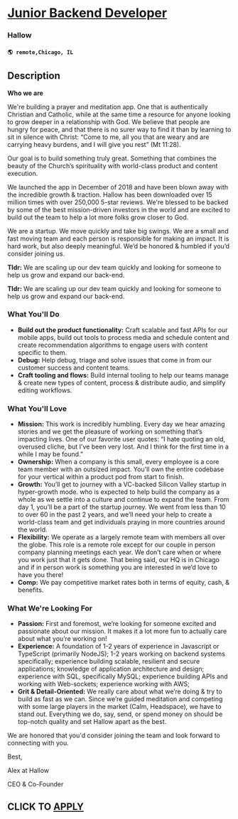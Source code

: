 # [Junior Backend Developer](https://www.remotewlb.com/apply/junior-backend-developer-130597)  
### Hallow  
#### `🌎 remote,Chicago, IL`  

## Description

 **Who we are**

  

We're building a prayer and meditation app. One that is authentically Christian and Catholic, while at the same time a resource for anyone looking to grow deeper in a relationship with God. We believe that people are hungry for peace, and that there is no surer way to find it than by learning to sit in silence with Christ: “Come to me, all you that are weary and are carrying heavy burdens, and I will give you rest” (Mt 11:28).

  

Our goal is to build something truly great. Something that combines the beauty of the Church’s spirituality with world-class product and content execution.

  

We launched the app in December of 2018 and have been blown away with the incredible growth & traction. Hallow has been downloaded over 15 million times with over 250,000 5-star reviews. We're blessed to be backed by some of the best mission-driven investors in the world and are excited to build out the team to help a lot more folks grow closer to God.

  

We are a startup. We move quickly and take big swings. We are a small and fast moving team and each person is responsible for making an impact. It is hard work, but also deeply meaningful. We’d be honored & humbled if you’d consider joining us.

  

**Tldr:** We are scaling up our dev team quickly and looking for someone to help us grow and expand our back-end.

  

**Tldr:** We are scaling up our dev team quickly and looking for someone to help us grow and expand our back-end.

  

### What You'll Do

*  **Build out the product functionality:** Craft scalable and fast APIs for our mobile apps, build out tools to process media and schedule content and create recommendation algorithms to engage users with content specific to them.
*  **Debug:** Help debug, triage and solve issues that come in from our customer success and content teams.
*  **Craft tooling and flows:** Build internal tooling to help our teams manage & create new types of content, process & distribute audio, and simplify editing workflows.

  

### What You'll Love

*  **Mission:** This work is incredibly humbling. Every day we hear amazing stories and we get the pleasure of working on something that’s impacting lives. One of our favorite user quotes: “I hate quoting an old, overused cliche, but I’ve been very lost. And I think for the first time in a while I may be found.”
*  **Ownership:** When a company is this small, every employee is a core team member with an outsized impact. You'll own the entire codebase for your vertical within a product pod from start to finish.
*  **Growth:** You’ll get to journey with a VC-backed Silicon Valley startup in hyper-growth mode. who is expected to help build the company as a whole as we settle into a culture and continue to expand the team. From day 1, you’ll be a part of the startup journey. We went from less than 10 to over 60 in the past 2 years, and we’ll need your help to create a world-class team and get individuals praying in more countries around the world.
*  **Flexibility:** We operate as a largely remote team with members all over the globe. This role is a remote role except for our couple in person company planning meetings each year. We don’t care when or where you work just that it gets done. That being said, our HQ is in Chicago and if in person work is something you are interested in we’d love to have you there!
*  **Comp:** We pay competitive market rates both in terms of equity, cash, & benefits. 

  

### What We're Looking For

*  **Passion:** First and foremost, we’re looking for someone excited and passionate about our mission. It makes it a lot more fun to actually care about what you’re working on!
*  **Experience:** A foundation of 1-2 years of experience in Javascript or TypeScript (primarily NodeJS); 1-2 years working on backend systems specifically; experience building scalable, resilient and secure applications; knowledge of application architecture and design; experience with SQL, specifically MySQL; experience building APIs and working with Web-sockets; experience working with AWS;
*  **Grit & Detail-Oriented:** We really care about what we’re doing & try to build as fast as we can. Since we’re guided meditation and competing with some large players in the market (Calm, Headspace), we have to stand out. Everything we do, say, send, or spend money on should be top-notch quality and set Hallow apart as the best.

  

We are honored that you'd consider joining the team and look forward to connecting with you.

  

Best,

  

Alex at Hallow

CEO & Co-Founder

  
## CLICK TO [APPLY](https://www.remotewlb.com/apply/junior-backend-developer-130597)


